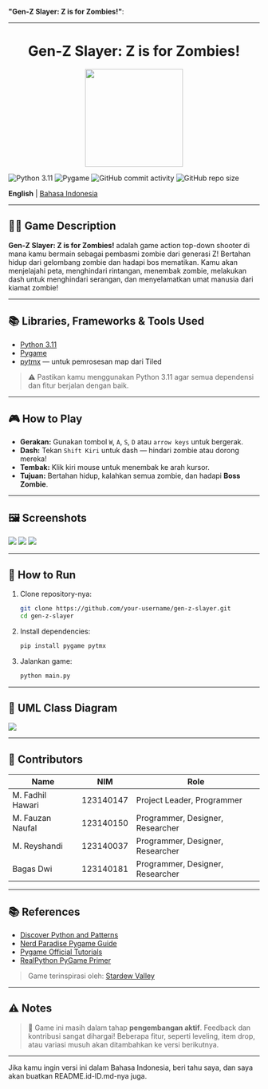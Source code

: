 **"Gen-Z Slayer: Z is for Zombies!"**:

---

<h1 align="center">Gen-Z Slayer: Z is for Zombies!</h1>
<p align="center">
  <img src="screenshots/banner.png" height="196px" />
</p>

![Python 3.11](https://img.shields.io/badge/PYTHON-3.11-yellow?style=for-the-badge\&logo=python\&logoColor=yellow)
![Pygame](https://img.shields.io/badge/Pygame-orange?style=for-the-badge\&logoColor=yellow)
![GitHub commit activity](https://img.shields.io/github/commit-activity/t/your-username/gen-z-slayer?style=for-the-badge)
![GitHub repo size](https://img.shields.io/github/repo-size/your-username/gen-z-slayer?style=for-the-badge\&color=green)

**English** | [Bahasa Indonesia](./README.id-ID.md)

---

## 🧟‍♂️ Game Description

**Gen-Z Slayer: Z is for Zombies!** adalah game action top-down shooter di mana kamu bermain sebagai pembasmi zombie dari generasi Z! Bertahan hidup dari gelombang zombie dan hadapi bos mematikan. Kamu akan menjelajahi peta, menghindari rintangan, menembak zombie, melakukan dash untuk menghindari serangan, dan menyelamatkan umat manusia dari kiamat zombie!

---

## 📚 Libraries, Frameworks & Tools Used

* [Python 3.11](https://www.python.org/)
* [Pygame](https://www.pygame.org/)
* [pytmx](https://github.com/bitcraft/pytmx) — untuk pemrosesan map dari Tiled

> ⚠️ Pastikan kamu menggunakan Python 3.11 agar semua dependensi dan fitur berjalan dengan baik.

---

## 🎮 How to Play

* **Gerakan:** Gunakan tombol `W`, `A`, `S`, `D` atau `arrow keys` untuk bergerak.
* **Dash:** Tekan `Shift Kiri` untuk dash — hindari zombie atau dorong mereka!
* **Tembak:** Klik kiri mouse untuk menembak ke arah kursor.
* **Tujuan:** Bertahan hidup, kalahkan semua zombie, dan hadapi **Boss Zombie**.

---

## 🖼️ Screenshots

<img src="screenshots/1.png">
<img src="screenshots/2.png">
<img src="screenshots/3.png">

---

## 🚀 How to Run

1. Clone repository-nya:

   ```bash
   git clone https://github.com/your-username/gen-z-slayer.git
   cd gen-z-slayer
   ```

2. Install dependencies:

   ```bash
   pip install pygame pytmx
   ```

3. Jalankan game:

   ```bash
   python main.py
   ```

---

## 🧾 UML Class Diagram

<img src="screenshots/uml.png">

---

## 👥 Contributors

| Name                     | NIM       | Role                             |
| ------------------------ | --------- | -------------------------------- |
| M. Fadhil Hawari         | 123140147 | Project Leader, Programmer       | 
| M. Fauzan Naufal         | 123140150 | Programmer, Designer, Researcher | 
| M. Reyshandi                | 123140037 | Programmer, Designer, Researcher | 
| Bagas Dwi                | 123140181 | Programmer, Designer, Researcher | 

---

## 📚 References

* [Discover Python and Patterns](https://www.patternsgameprog.com/series/discover-python-and-patterns/)
* [Nerd Paradise Pygame Guide](https://nerdparadise.com/programming/pygame/part7)
* [Pygame Official Tutorials](https://www.pygame.org/wiki/tut_design)
* [RealPython PyGame Primer](https://realpython.com/pygame-a-primer/)

> Game terinspirasi oleh: [Stardew Valley](https://www.stardewvalley.net/)

---

## ⚠️ Notes

> 🎯 Game ini masih dalam tahap **pengembangan aktif**. Feedback dan kontribusi sangat dihargai! Beberapa fitur, seperti leveling, item drop, atau variasi musuh akan ditambahkan ke versi berikutnya.

---

Jika kamu ingin versi ini dalam Bahasa Indonesia, beri tahu saya, dan saya akan buatkan README.id-ID.md-nya juga.
